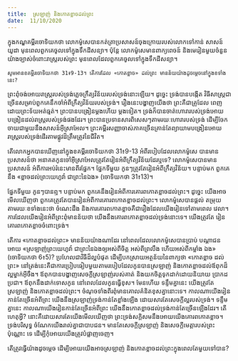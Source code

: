 ```yaml
---
title:  ស្រឡាញ់ និងកោតខ្លាចដល់ព្រះ
date:  11/10/2020
---
```


ក្នុងកណ្ឌគម្ពីរចោទិយកថា លោកម៉ូសេបានកត់ត្រាប្រសាសន៍ចុងក្រោយរបស់លោកទៅកាន់ សាសន៍យូដា មុនពេលពួកគេចូលទៅក្នុងទឹកដីសន្យា។ ប៉ុន្តែ លោកម៉ូសេមានពាក្យពេចន៍ និងមេរៀនមួយចំនួនយ៉ាងច្បាស់ចំពោះរាស្ត្ររបស់ព្រះ មុនពេលដែលពួកគេចូលទៅក្នុងទឹកដីសន្យា។

`សូមអានខគម្ពីរចោទិយកថា 31៖9-13។ តើការដែល «កោតខ្លាច» ដល់ព្រះ មានន័យយ៉ាងដូចម្តេចនៅក្នុងខទាំងនេះ?`

ព្រះពុំចង់អោយរាស្ត្ររបស់ទ្រង់ភ្លេចក្រឹត្យវិន័យរបស់ទ្រង់នោះឡើយ។ ដូច្នេះ ទ្រង់បានបង្កើត វិធីសាស្ត្រជាច្រើនសម្រាប់ពួកគេនឹកចាំអំពីក្រឹត្យវិន័យរបស់ទ្រង់។ រឿងនេះបង្ហាញយើងថា ព្រះគឺជាគ្រូដែល ពេញដោយព្រះទ័យអត់ធ្មត់។ ព្រះបានបង្រៀនម្តងហើយ ម្តងទៀត។ ទ្រង់ក៏បានចាត់ហោរារបស់ទ្រង់អោយ បង្រៀនដល់រាស្ត្ររបស់ទ្រង់ផងដែរ។ ព្រះបានប្រទានសារពិសេសៗតាមរយៈហោរារបស់ទ្រង់ ដើម្បីចែក ចាយជាមួយនឹងសាសន៍អ៊ីស្រាអែល។ ព្រះគម្ពីរសញ្ញាចាស់ភាគច្រើនគ្រាន់តែព្យាយាមបង្រៀនអោយរាស្ត្ររបស់ទ្រង់ដើរតាមផ្លូវដ៏ត្រឹមត្រូវនៃជីវិត។

តើលោកអ្នកបានឃើញនៅក្នុងខគម្ពីរចោទិយកថា 31៖9-13 អំពីរបៀបដែលលោកម៉ូសេ បានមានប្រសាសន៍ថា អនាគតកូនចៅអ៊ីស្រាអែលត្រូវតែរៀនអំពីក្រឹត្យវិន័យដែរឬទេ? លោកម៉ូសេបានមាន ប្រសាសន៍ អំពីការអប់រំនេះមានពីរផ្នែក។ ផ្នែកទីមួយ កូនៗត្រូវតែរៀនអំពីក្រឹត្យវិន័យ។ បន្ទាប់មក ពួកគេ នឹង «ខ្លាចដល់ព្រះយេហូវ៉ា ជាព្រះនៃឯង» (ចោទិយកថា 31៖13)។

ផ្នែកទីមួយ កូនៗបានឮ។ បន្ទាប់មក ពួកគេនឹងរៀនអំពីការគោរពកោតខ្លាចដល់ព្រះ។ ដូច្នេះ យើងអាចមើលឃើញថា ពួកគេត្រូវតែបានរៀនអំពីការគោរពកោតខ្លាចដល់ព្រះ។ លោកម៉ូសេបានផ្តល់ តម្រុយតាមរយៈខទាំងនេះថា ចំណេះដឹង និងការគោរពកោតខ្លាចគឺជារឿងដែលយើងរៀនទៅតាមពេល វេលា។ ការដែលយើងរៀនអំពីព្រះពុំមានន័យថា យើងនឹងគោរពកោតខ្លាចដល់ទ្រង់នោះទេ។ យើងត្រូវតែ រៀនគោរពកោតខ្លាចចំពោះទ្រង់។

តើការ «កោតខ្លាចដល់ព្រះ» មានន័យយ៉ាងណាដែរ នៅពេលដែលលោកម៉ូសេបានប្រាប់ បណ្តាជនអោយ «ស្រឡាញ់ព្រះយេហូវ៉ា ជាព្រះនៃឯងឲ្យអស់ពីចិត្ត អស់ពីព្រលឹង ហើយអស់ពីកម្លាំង ឯង» (ចោទិយកថា 6៖5)? ប្រហែលជាវិធីដ៏ល្អបំផុត ដើម្បីបកស្រាយអត្ថន័យនៃពាក្យថា «កោតខ្លាច ដល់ព្រះ» នៅត្រង់នេះគឺជាការប្រៀបធៀបមួយតាមរបៀបដែលកូនបានស្រឡាញ់ និងកោតខ្លាចដល់ឪពុកដ៏ល្អម្នាក់អ៊ីចឹង។ ឪពុកបានបង្ហាញសេចក្តីស្រឡាញ់របស់គាត់ និងយកចិត្តទុកដាក់ដោយនិយាយ ប្រាកដប្រជា។ ឪពុកនឹងដាក់ទោសកូន នៅពេលដែលកូនធ្វើខុស។ មែនហើយ ទន្ទឹមគ្នានេះ យើងត្រូវតែ ស្រឡាញ់ និងកោតខ្លាចដល់ព្រះ។ ចំណុចទាំងពីរពុំមានគោលគំនិតខុសគ្នានោះទេ។ កាលណាយើងរៀន កាន់តែច្រើនអំពីព្រះ យើងនឹងស្រឡាញ់ទ្រង់កាន់តែខ្លាំងឡើង ដោយសារតែសេចក្តីល្អរបស់ទ្រង់។ ទន្ទឹម គ្នានេះ កាលណាយើងរៀនកាន់តែច្រើនអំពីព្រះ យើងនឹងកោតខ្លាចដល់ទ្រង់កាន់តែច្រើនឡើងដែរ។ តើហេតុអ្វី? នោះគឺដោយសារតែយើងមើលឃើញថា ព្រះទ្រង់សក្តិសមនឹងអោយយើងគោរពកោតខ្លាច។ ទ្រង់បរិសុទ្ធ ចំណែកយើងរាល់គ្នាជាបាបជន។ មានតែសេចក្តីស្រឡាញ់ និងសេចក្តីមេត្តារបស់ព្រះប៉ុណ្ណោះ ទេ ដើម្បីកុំអោយយើងត្រូវបំផ្លាញចេញ។

តើត្រូវធ្វើយ៉ាងដូចម្តេច ដើម្បីអោយយើងអាចស្រឡាញ់ និងកោតខ្លាចដល់ព្រះក្នុងពេលតែមួយទៅបាន?